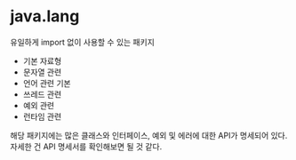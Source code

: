 # java.lang

유일하게 import 없이 사용할 수 있는 패키지

- 기본 자료형
- 문자열 관련
- 언어 관련 기본
- 쓰레드 관련
- 예외 관련
- 런타임 관련

해당 패키지에는 많은 클래스와 인터페이스, 예외 및 에러에 대한 API가 명세되어 있다.
자세한 건 API 명세서를 확인해보면 될 것 같다.

